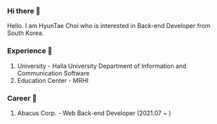 ### Hi there 👋
Hello. I am HyunTae Choi who is interested in Back-end Developer from South Korea.
### Experience 🏢
1. University - Halla University Department of Information and Communication Software
2. Education Center - MRHI
### Career 💼
1. Abacus Corp. - Web Back-end Developer (2021.07 ~ )
<!--
**hyeontae95/hyeontae95** is a ✨ _special_ ✨ repository because its `README.md` (this file) appears on your GitHub profile.

Here are some ideas to get you started:

- 🔭 I’m currently working on ...
- 🌱 I’m currently learning ...
- 👯 I’m looking to collaborate on ...
- 🤔 I’m looking for help with ...
- 💬 Ask me about ...
- 📫 How to reach me: ...
- 😄 Pronouns: ...
- ⚡ Fun fact: ...
-->
